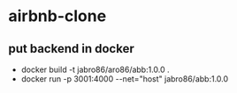 # airbnb-clone

## put backend in docker
* docker build -t jabro86/aro86/abb:1.0.0 .
* docker run -p 3001:4000 --net="host" jabro86/abb:1.0.0